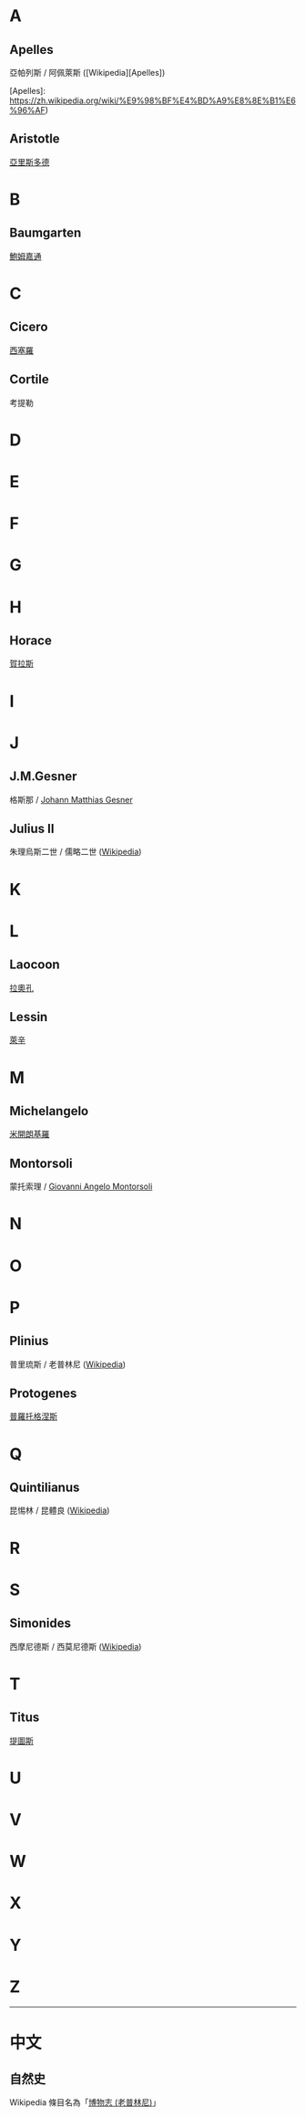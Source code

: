 A
====

## Apelles

亞帕列斯 / 阿佩萊斯 ([Wikipedia][Apelles])

[Apelles]: https://zh.wikipedia.org/wiki/%E9%98%BF%E4%BD%A9%E8%8E%B1%E6%96%AF)


## Aristotle

[亞里斯多德](https://zh.wikipedia.org/wiki/%E4%BA%9A%E9%87%8C%E5%A3%AB%E5%A4%9A%E5%BE%B7)


B
====

## Baumgarten

[鮑姆嘉通](https://zh.wikipedia.org/wiki/%E4%BA%9A%E5%8A%9B%E5%B1%B1%E5%A4%A7%C2%B7%E8%91%9B%E7%89%B9%E5%88%97%C2%B7%E9%B2%8D%E5%A7%86%E5%98%89%E9%80%9A)


C
====

## Cicero

[西塞羅](https://zh.wikipedia.org/wiki/%E8%A5%BF%E5%A1%9E%E7%BD%97)


## Cortile

考提勒


# D


# E


# F


# G


H
====

## Horace

[賀拉斯](https://zh.wikipedia.org/wiki/%E8%B4%BA%E6%8B%89%E6%96%AF)


# I


J
====

## J.M.Gesner

格斯那 / [Johann Matthias Gesner](https://en.wikipedia.org/wiki/Johann_Matthias_Gesner)


## Julius II

朱理烏斯二世 / 儒略二世 ([Wikipedia](https://zh.wikipedia.org/wiki/%E5%84%92%E7%95%A5%E4%BA%8C%E4%B8%96))

# K


L
====

## Laocoon

[拉奧孔](https://zh.wikipedia.org/wiki/%E6%8B%89%E5%A5%A5%E5%AD%94)


## Lessin

[萊辛](https://zh.wikipedia.org/wiki/%E6%88%88%E7%89%B9%E9%9C%8D%E5%B0%94%E5%BE%B7%C2%B7%E5%9F%83%E5%A4%AB%E8%8E%B1%E5%A7%86%C2%B7%E8%8E%B1%E8%BE%9B)


M
====

## Michelangelo

[米開朗基羅](https://zh.wikipedia.org/wiki/%E7%B1%B3%E5%BC%80%E6%9C%97%E5%9F%BA%E7%BD%97)


## Montorsoli

蒙托索理 / [Giovanni Angelo Montorsoli](https://en.wikipedia.org/wiki/Giovanni_Angelo_Montorsoli)


# N


# O


P
====

## Plinius

普里琉斯 / 老普林尼 ([Wikipedia][Plinius])

[Plinius]: https://zh.wikipedia.org/wiki/%E8%80%81%E6%99%AE%E6%9E%97%E5%B0%BC


## Protogenes

[普羅托格涅斯](https://en.wikipedia.org/wiki/Protogenes)


Q
====

## Quintilianus

昆惕林 / 昆體良 ([Wikipedia][Quintilianus])

[Quintilianus]: https://zh.wikipedia.org/wiki/%E6%98%86%E6%8F%90%E5%88%A9%E5%AE%89


# R


S
====

## Simonides

西摩尼德斯 / 西莫尼德斯 ([Wikipedia][Simonides])

[Simonides]: https://zh.wikipedia.org/wiki/%E8%A5%BF%E8%8E%AB%E5%B0%BC%E5%BE%B7%E6%96%AF


T
====

## Titus

[提圖斯](https://zh.wikipedia.org/wiki/%E6%8F%90%E5%9C%96%E6%96%AF)


# U


# V


# W


# X


# Y


# Z


----------------------------------------------------------------------

中文
====

## 自然史

Wikipedia 條目名為「[博物志 (老普林尼)]」

[博物志 (老普林尼)]: https://zh.wikipedia.org/wiki/%E5%8D%9A%E7%89%A9%E5%BF%97_(%E8%80%81%E6%99%AE%E6%9E%97%E5%B0%BC)
